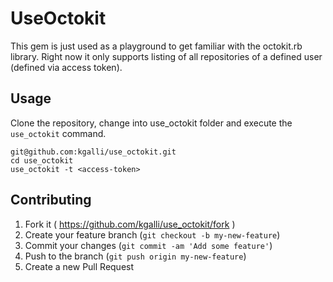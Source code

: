 # UseOctokit

This gem is just used as a playground to get familiar with the octokit.rb library. Right now it only supports listing of all repositories of a defined user (defined via access token).

## Usage

Clone the repository, change into use\_octokit folder and execute the `use_octokit` command.

    git@github.com:kgalli/use_octokit.git
    cd use_octokit
    use_octokit -t <access-token>

## Contributing

1. Fork it ( https://github.com/kgalli/use_octokit/fork )
2. Create your feature branch (`git checkout -b my-new-feature`)
3. Commit your changes (`git commit -am 'Add some feature'`)
4. Push to the branch (`git push origin my-new-feature`)
5. Create a new Pull Request
